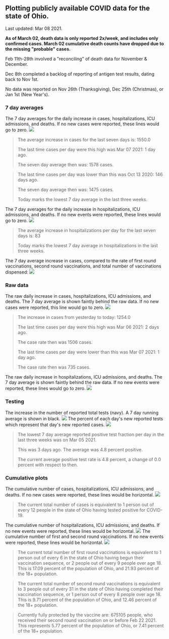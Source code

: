## Plotting publicly available COVID data for the state of Ohio. 

Last updated: Mar 08 2021. 

**As of March 02, death data is only reported 2x/week, and includes only confirmed cases. March 02 cumulative death counts have dropped due to the missing "probable" cases.**

Feb 11th-28th involved a "reconciling" of death data for November & December.

Dec 8th completed a backlog of reporting of antigen test results, dating back to Nov 1st.

No data was reported on Nov 26th (Thanksgiving), Dec 25th (Christmas), or Jan 1st (New Year's).
### 7 day averages
The 7 day averages for the daily increase in cases, hospitalizations, ICU admissions, and deaths. If no new cases were reported, these lines would go to zero.
![](7dayaverage_cases.png)

>The average increase in cases for the last seven days is: 1550.0
>
>The last time cases per day were this high was Mar 07 2021: 1 day ago.
>
>The seven day average then was: 1578 cases.

>
>The last time cases per day was lower than this was Oct 13 2020: 146 days ago.
>
>The seven day average then was: 1475 cases.
>
>Today marks the lowest 7 day average in the last three weeks.

The 7 day averages for the daily increase in hospitalizations, ICU admissions, and deaths. If no new events were reported, these lines would go to zero.
![](7dayaverage_hospital.png)

>The average increase in hospitalizations per day for the last seven days is: 83
>
>Today marks the lowest 7 day average in hospitalizations in the last three weeks.

The 7 day average increase in cases, compared to the rate of first round vaccinations, second round vaccinations, and total number of vaccinations dispensed:
![](DailyVaccinationsCases.png)

### Raw data
The raw daily increase in cases, hospitalizations, ICU admissions, and deaths. The 7 day average is shown faintly behind the raw data. If no new cases were reported, this line would go to zero.
![](DailyCases.png)

>The increase in cases from yesterday to today: 1254.0 
>
>The last time cases per day were this high was Mar 06 2021: 2 days ago. 
>
>The case rate then was 1506 cases.
>
>The last time cases per day were lower than this was Mar 07 2021: 1 day ago. 
>
>The case rate then was 735 cases.

The raw daily increase in hospitalizations, ICU admissions, and deaths. The 7 day average is shown faintly behind the raw data. If no new events were reported, these lines would go to zero.
![](DailyHospitalizations.png)

### Testing

The increase in the number of reported total tests (navy). A 7 day running average is shown in black.
![](DailyTests.png)
The percent of each day's new reported tests which represent that day's new reported cases.
![](percentpositive_tests.png)

>The lowest 7 day average reported positive test fraction per day in the last three weeks was on Mar 05 2021.
>
>This was 3 days ago. The average was 4.8 percent positive. 
>
>The current average positive test rate is 4.8 percent, a change of 0.0 percent with respect to then. 

### Cumulative plots
The cumulative number of cases, hospitalizations, ICU admissions, and deaths. If no new cases were reported, these lines would be horizontal.
![](Cases.png)

>The current total number of cases is equivalent to 1 person out of every 12 people in the state of Ohio having tested positive for COVID-19.

The cumulative number of hospitalizations, ICU admissions, and deaths. If no new events were reported, these lines would be horizontal.
![](Hospitalizations.png)
The cumulative number of first and second round vaccinations. If no new events were reported, these lines would be horizontal.
![](Vaccinations.png)

>The current total number of first round vaccinations is equivalent to 1 person out of every 6 in the state of Ohio having begun their vaccination sequence,  or 2 people out of every 9 people over age 18.
 >This is 17.09 percent of the population of Ohio, and 21.93 percent of the 18+ population.

>The current total number of second round vaccinations is equivalent to 3 people out of every 31 in the state of Ohio having completed their vaccination sequence, or 1 person out of every 8 people over age 18. 
>This is 9.71 percent of the population of Ohio, and 12.46 percent of the 18+ population.

>Currently fully protected by the vaccine are: 675105 people, who received their second round vaccination on or before Feb 22 2021.
>This represents 5.77 percent of the population of Ohio, or 7.41 percent of the 18+ population.

